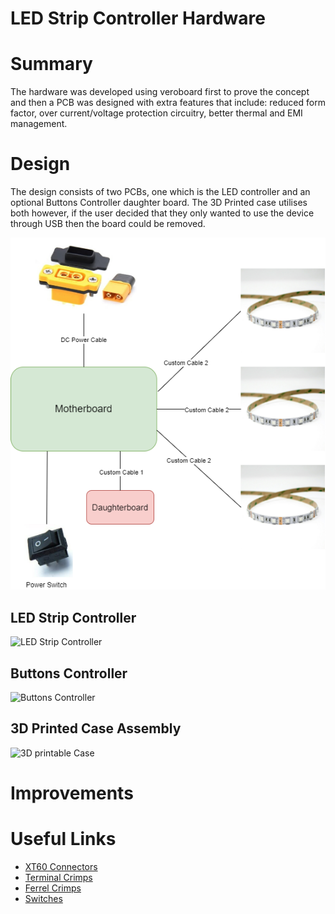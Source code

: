 # LED Strip Controller Hardware
# Summary
The hardware was developed using veroboard first to prove the concept and then a PCB was designed with extra features that include: reduced form factor, over current/voltage protection circuitry, better thermal and EMI management.
# Design
The design consists of two PCBs, one which is the LED controller and an optional Buttons Controller daughter board. The 3D Printed case utilises both however, if the user decided that they only wanted to use the device through USB then the board could be removed.

![Hardware Architecture](docs/Diagrams-Hardware%20Architecture.png)

## LED Strip Controller
![LED Strip Controller]()

## Buttons Controller
![Buttons Controller]()

## 3D Printed Case Assembly
![3D printable Case]()

# Improvements

# Useful Links
- [XT60 Connectors](https://www.aliexpress.com/item/1005004111518826.html?spm=a2g0o.order_list.0.0.44851802WtcK2c)
- [Terminal Crimps](https://www.aliexpress.com/item/1005004040825209.html?spm=a2g0o.productlist.0.0.7b09618cNrzGIX&algo_pvid=1400a7b4-9197-4d6a-b152-92a1a64300d6&algo_exp_id=1400a7b4-9197-4d6a-b152-92a1a64300d6-1&pdp_ext_f=%7B%22sku_id%22%3A%2212000028334234012%22%7D&pdp_npi=2%40dis%21GBP%216.94%215.2%21%21%21%21%21%402100bddb16647521768224542ea791%2112000028334234012%21sea&curPageLogUid=0NObb2zgCZaC)
- [Ferrel Crimps](https://www.aliexpress.com/item/1005004283026574.html?spm=a2g0o.detail.1000060.1.2b025a79uxZBof&gps-id=pcDetailBottomMoreThisSeller&scm=1007.13339.291025.0&scm_id=1007.13339.291025.0&scm-url=1007.13339.291025.0&pvid=82c1f2f2-f4eb-4113-b474-5a5eedb67d54&_t=gps-id:pcDetailBottomMoreThisSeller,scm-url:1007.13339.291025.0,pvid:82c1f2f2-f4eb-4113-b474-5a5eedb67d54,tpp_buckets:668%232846%238114%231999&pdp_ext_f=%7B%22sku_id%22%3A%2212000028621229126%22%2C%22sceneId%22%3A%223339%22%7D&pdp_npi=2%40dis%21GBP%218.57%215.57%21%21%21%21%21%40211b444016647521812691593e8c0a%2112000028621229126%21rec)
- [Switches](https://www.aliexpress.com/item/32743866390.html?spm=a2g0o.productlist.0.0.3cd4700cNdYXJ6&algo_pvid=e6b88297-a8ce-45f8-93eb-8b976bdea822&algo_exp_id=e6b88297-a8ce-45f8-93eb-8b976bdea822-3&pdp_ext_f=%7B%22sku_id%22%3A%2212000029574447281%22%7D&pdp_npi=2%40dis%21GBP%210.39%210.25%21%21%210.82%21%21%400b0a0ae216647521586066114e5989%2112000029574447281%21sea&curPageLogUid=3X8Abgou2M2X)
